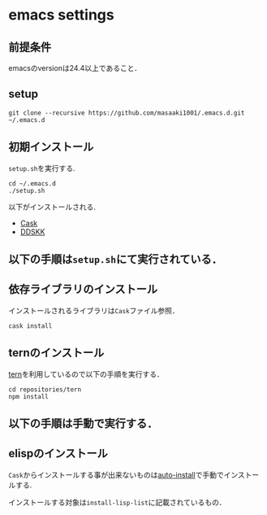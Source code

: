 # emacs settings

## 前提条件

emacsのversionは24.4以上であること．

## setup

    git clone --recursive https://github.com/masaaki1001/.emacs.d.git ~/.emacs.d

## 初期インストール

`setup.sh`を実行する.

    cd ~/.emacs.d
    ./setup.sh

以下がインストールされる.

* [Cask](http://cask.readthedocs.org/en/latest/)
* [DDSKK](http://openlab.ring.gr.jp/skk/ddskk-ja.html)


以下の手順は`setup.sh`にて実行されている．
---

## 依存ライブラリのインストール

インストールされるライブラリは`Cask`ファイル参照．

    cask install

## ternのインストール

[tern](https://github.com/marijnh/tern)を利用しているので以下の手順を実行する．

    cd repositories/tern
    npm install


以下の手順は手動で実行する．
---

## elispのインストール

`Cask`からインストールする事が出来ないものは[auto-install](http://www.emacswiki.org/emacs/auto-install.el)で手動でインストールする.

インストールする対象は`install-lisp-list`に記載されているもの．
